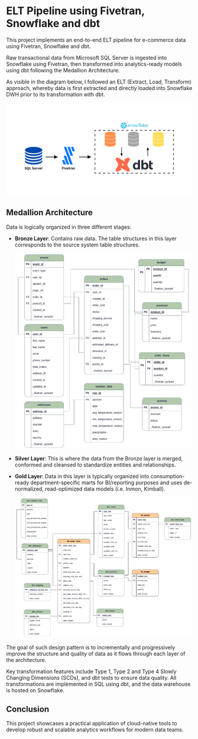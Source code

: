 # ELT Pipeline using Fivetran, Snowflake and dbt

This project implements an end-to-end ELT pipeline for e-commerce data using Fivetran, Snowflake and dbt.

Raw transactional data from Microsoft SQL Server is ingested into Snowflake using Fivetran, then transformed into analytics-ready models using dbt following the Medallion Architecture.

As visible in the diagram below, I followed an ELT (Extract, Load, Transform) approach, whereby data is first extracted and directly loaded into Snowflake DWH prior to its transformation with dbt.

<p align="center">
  <img src="https://raw.githubusercontent.com/mpriya19/ELT-Pipeline-with-Fivetran-Snowflake-and-dbt/main/assets/Architecture%20Diagram.png">
</p>

## Medallion Architecture

Data is logically organized in three different stages:
- **Bronze Layer**: Contains raw data. The table structures in this layer corresponds to the source system table structures.
  <p align="center">
    <img src="https://raw.githubusercontent.com/mpriya19/ELT-Pipeline-with-Fivetran-Snowflake-and-dbt/main/assets/Broze%20Layer%20ERD.jpg">
  </p>
  
- **Silver Layer**: This is where the data from the Bronze layer is merged, conformed and cleansed to standardize entities and relationships.

- **Gold Layer**: Data in this layer is typically organized into consumption-ready department-specific marts for BI/reporting purposes and uses de-normalized, read-optimized data models (i.e. Inmon, Kimball).
  <p align="center">
    <img src="https://raw.githubusercontent.com/mpriya19/ELT-Pipeline-with-Fivetran-Snowflake-and-dbt/main/assets/Gold%20Layer%20ERD.jpg">
  </p>

The goal of such design pattern is to incrementally and progressively improve the structure and quality of data as it flows through each layer of the architecture.

Key transformation features include Type 1, Type 2 and Type 4 Slowly Changing Dimensions (SCDs), and dbt tests to ensure data quality.
All transformations are implemented in SQL using dbt, and the data warehouse is hosted on Snowflake.

## Conclusion

This project showcases a practical application of cloud-native tools to develop robust and scalable analytics workflows for modern data teams.
